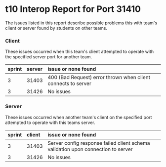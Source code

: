# t10 Interop Report for Port 31410

The issues listed in this report describe possible problems this with team's client or server found by students on other teams.

### Client

These issues occurred when this team's client attempted to operate with the specified server port for another team.

| sprint | server | issue or none found |  
| :--- | :--- | :--- |
| 3 | 31403 | 400 (Bad Request) error thrown when client connects to server |  
| 3 | 31426 | No issues |  

### Server

These issues occurred when another team's client on the specified port attempted to operate with this teams server. 

| sprint | client | issue or none found |  
| :--- | :--- | :--- |  
| 3 | 31403 | Server config response failed client schema validation upon connection to server |  
| 3 | 31426 | No issues |  
